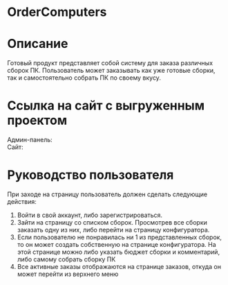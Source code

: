 # OrderComputers
# Описание
Готовый продукт представляет собой систему для заказа различных сборок ПК. Пользователь может заказывать как уже готовые сборки, так и самостоятельно собрать ПК по своему вкусу.
# Ссылка на сайт с выгруженным проектом
Админ-панель: 
<br >
Сайт: 
# Руководство пользователя
При заходе на страницу пользователь должен сделать следующие действия:
1.	Войти в свой аккаунт, либо зарегистрироваться.
2.	Зайти на страницу со списком сборок. Просмотрев все сборки заказать одну из них, либо перейти на страницу конфигуратора.
3.	Если пользователю не понравилась ни 1 из представленных сборок, то он может создать собственную на странице конфигуратора. На этой странице можно либо указать бюджет сборки и комментарий, либо самому собрать сборку ПК
4.	Все активные заказы отображаются на странице заказов, откуда он может перейти из верхнего меню
